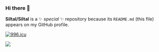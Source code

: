 ### Hi there 👋

**Siltal/Siltal** is a ✨ _special_ ✨ repository because its `README.md` (this file) appears on my GitHub profile.

[![996.icu](https://img.shields.io/badge/link-996.icu-red.svg)](https://996.icu)

![](https://github.com/Siltal/GitHub-Stats-Visualization/blob/master/generated/languages.svg)
